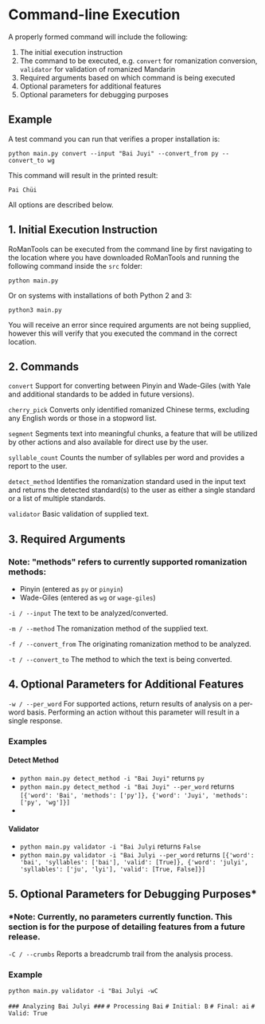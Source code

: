 # Command-line Execution
A properly formed command will include the following:

1. The initial execution instruction
2. The command to be executed, e.g. `convert` for romanization conversion, `validator` for validation of romanized Mandarin
3. Required arguments based on which command is being executed
4. Optional parameters for additional features
5. Optional parameters for debugging purposes

## Example
A test command you can run that verifies a proper installation is:

`python main.py convert --input "Bai Juyi" --convert_from py --convert_to wg`

This command will result in the printed result:

`Pai Chüi`

All options are described below.

## 1. Initial Execution Instruction
RoManTools can be executed from the command line by first navigating to the location where you have downloaded RoManTools and running the following command inside the `src` folder:

`python main.py`

Or on systems with installations of both Python 2 and 3:

`python3 main.py`

You will receive an error since required arguments are not being supplied, however this will verify that you executed the command in the correct location. 

## 2. Commands
`convert` Support for converting between Pinyin and Wade-Giles (with Yale and additional standards to be added in future versions).

`cherry_pick` Converts only identified romanized Chinese terms, excluding any English words or those in a stopword list.

`segment` Segments text into meaningful chunks, a feature that will be utilized by other actions and also available for direct use by the user.

`syllable_count` Counts the number of syllables per word and provides a report to the user.

`detect_method` Identifies the romanization standard used in the input text and returns the detected standard(s) to the user as either a single standard or a list of multiple standards.

`validator` Basic validation of supplied text.

## 3. Required Arguments
### Note: "methods" refers to currently supported romanization methods:
- Pinyin (entered as `py` or `pinyin`)
- Wade-Giles (entered as `wg` or `wage-giles`)

`-i / --input` The text to be analyzed/converted.

`-m / --method` The romanization method of the supplied text.

`-f / --convert_from` The originating romanization method to be analyzed.

`-t / --convert_to` The method to which the text is being converted.

## 4. Optional Parameters for Additional Features
`-w / --per_word` For supported actions, return results of analysis on a per-word basis. Performing an action without this parameter will result in a single response.

### Examples

#### Detect Method

- `python main.py detect_method -i "Bai Juyi"` returns `py`
- `python main.py detect_method -i "Bai Juyi" --per_word` returns `[{'word': 'Bai', 'methods': ['py']}, {'word': 'Juyi', 'methods': ['py', 'wg']}]`
- 
#### Validator

- `python main.py validator -i "Bai Julyi` returns `False`
- `python main.py validator -i "Bai Julyi --per_word` returns `[{'word': 'bai', 'syllables': ['bai'], 'valid': [True]}, {'word': 'julyi', 'syllables': ['ju', 'lyi'], 'valid': [True, False]}]`

## 5. Optional Parameters for Debugging Purposes*
### *Note: Currently, no parameters currently function. This section is for the purpose of detailing features from a future release.

`-C / --crumbs` Reports a breadcrumb trail from the analysis process.
### Example
`python main.py validator -i "Bai Julyi -wC`

`### Analyzing Bai Julyi ###`
`# Processing Bai`
`# Initial: B`
`# Final: ai`
`# Valid: True`